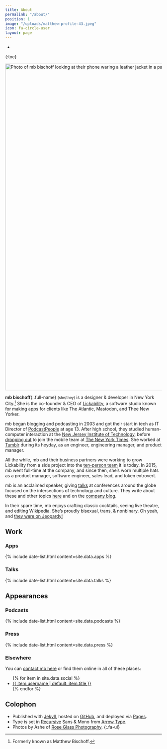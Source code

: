 ```yaml
---
title: About
permalink: "/about/"
position: 1
image: "/uploads/matthew-profile-43.jpeg"
icon: fa-circle-user
layout: page
---
```


* 
{:toc}

<img src="/uploads/matthew-profile-43.jpeg" width="1400" height="1050" alt="Photo of mb bischoff looking at their phone waring a leather jacket in a park.">

**mb bischoff**{:.full-name} <small class="text-secondary">(she/they)</small> is a designer & developer in New York City.[^1] She is the co-founder & CEO of [Lickability](https://lickability.com), a software studio known for making apps for clients like The Atlantic, Mastodon, and Thee New Yorker.

mb began blogging and podcasting in 2003 and got their start in tech as IT Director of [PodcastPeople](https://www.podcastpeople.com/) at age 13. After high school, they studied human-computer interaction at the [New Jersey Institute of Technology](https://www.njit.edu/), before [dropping out](https://matthewbischoff.com/don-t-go-to-college/) to join the mobile team at [The New York Times](https://www.nytimes.com/). She worked at [Tumblr](https://www.tumblr.com/) during its heyday, as an engineer, engineering manager, and product manager.

All the while, mb and their business partners were working to grow Lickability from a side project into the [ten-person team](https://lickability.com/about) it is today. In 2015, mb went full-time at the company, and since then, she’s worn multiple hats as a product manager, software engineer, sales lead, and token extrovert.

mb is an acclaimed speaker, giving [talks](https://matthewbischoff.com/category/talks/) at conferences around the globe focused on the intersections of technology and culture. They write about these and other topics [here](https://mbbischoff.com) and on the [company blog](https://lickability.com/blog/).

In their spare time, mb enjoys crafting classic cocktails, seeing live theatre, and editing Wikipedia. She’s proudly bisexual, trans, & nonbinary. Oh yeah, and [they were on Jeopardy!](https://www.j-archive.com/showgame.php?game_id=3342)

## <i class="fa-regular fa-briefcase fa-sm"></i> Work

### <i class="fa-brands fa-app-store fa-sm"></i> Apps

{% include date-list.html content=site.data.apps %}

### <i class="fa-regular fa-keynote fa-sm"></i> Talks

{% include date-list.html content=site.data.talks %}

## <i class="fa-regular fa-eyes fa-sm"></i> Appearances

### <i class="fa-regular fa-podcast fa-sm"></i> Podcasts

{% include date-list.html content=site.data.podcasts %}

### <i class="fa-regular fa-newspaper fa-sm"></i> Press

{% include date-list.html content=site.data.press %}

### <i class="fa-regular fa-globe fa-sm"></i> Elsewhere

You can [contact mb here](/contact) or find them online in all of these places:

<ul class="fa-ul">
{% for item in site.data.social %}
  <li><span class="fa-li"><i class="{{ item.icon }}"></i></span> <a href="{{ item.url }}">{{ item.username | default: item.title }}</a></li>
{% endfor %}
</ul>

## <i class="fa-regular fa-circle-info fa-sm"></i> Colophon

* <span class="fa-li"><i class="fa-brands fa-github fa-sm"></i></span>Published with [Jekyll](https://jekyllrb.com), hosted on [GitHub](https://github.com/mbbischoff/mbbischoff.com), and deployed via [Pages](https://pages.github.com).
* <span class="fa-li"><i class="fa-solid fa-text fa-sm"></i></span>Type is set in [Recursive](https://www.recursive.design/) Sans & <span class="mono">Mono</span> from [Arrow Type](https://www.arrowtype.com/).
* <span class="fa-li"><i class="fa-solid fa-camera fa-sm"></i></span>Photos by Ashe of [Rose Glass Photography](https://www.roseglass.pictures).
{:.fa-ul}


[^1]: Formerly known as Matthew Bischoff.